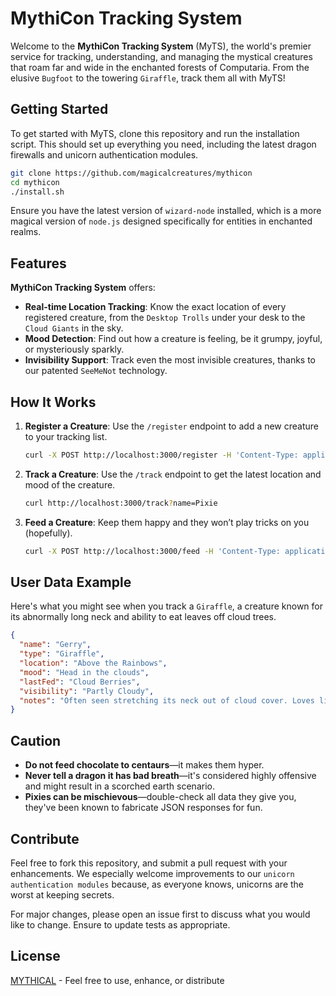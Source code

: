 # MythiCon Tracking System

Welcome to the **MythiCon Tracking System** (MyTS), the world's premier service for tracking, understanding, and managing the mystical creatures that roam far and wide in the enchanted forests of Computaria. From the elusive `Bugfoot` to the towering `Giraffle`, track them all with MyTS!

## Getting Started

To get started with MyTS, clone this repository and run the installation script. This should set up everything you need, including the latest dragon firewalls and unicorn authentication modules.

```bash
git clone https://github.com/magicalcreatures/mythicon
cd mythicon
./install.sh
```

Ensure you have the latest version of `wizard-node` installed, which is a more magical version of `node.js` designed specifically for entities in enchanted realms.

## Features

**MythiCon Tracking System** offers:

- **Real-time Location Tracking**: Know the exact location of every registered creature, from the `Desktop Trolls` under your desk to the `Cloud Giants` in the sky.
- **Mood Detection**: Find out how a creature is feeling, be it grumpy, joyful, or mysteriously sparkly.
- **Invisibility Support**: Track even the most invisible creatures, thanks to our patented `SeeMeNot` technology.

## How It Works

1. **Register a Creature**: Use the `/register` endpoint to add a new creature to your tracking list.
   ```bash
   curl -X POST http://localhost:3000/register -H 'Content-Type: application/json' -d '{ "name": "Pixie", "type": "Airborne", "character": "Sneaky"}'
   ```

2. **Track a Creature**: Use the `/track` endpoint to get the latest location and mood of the creature.
   ```bash
   curl http://localhost:3000/track?name=Pixie
   ```

3. **Feed a Creature**: Keep them happy and they won’t play tricks on you (hopefully).
   ```bash
   curl -X POST http://localhost:3000/feed -H 'Content-Type: application/json' -d '{ "name": "Pixie", "food": "Starlight Mints"}'
   ```

## User Data Example

Here's what you might see when you track a `Giraffle`, a creature known for its abnormally long neck and ability to eat leaves off cloud trees.

```json
{
  "name": "Gerry",
  "type": "Giraffle",
  "location": "Above the Rainbows",
  "mood": "Head in the clouds",
  "lastFed": "Cloud Berries",
  "visibility": "Partly Cloudy",
  "notes": "Often seen stretching its neck out of cloud cover. Loves listening to tall tales and cloud music."
}
```

## Caution

- **Do not feed chocolate to centaurs**—it makes them hyper.
- **Never tell a dragon it has bad breath**—it's considered highly offensive and might result in a scorched earth scenario.
- **Pixies can be mischievous**—double-check all data they give you, they've been known to fabricate JSON responses for fun.

## Contribute

Feel free to fork this repository, and submit a pull request with your enhancements. We especially welcome improvements to our `unicorn authentication modules` because, as everyone knows, unicorns are the worst at keeping secrets.

For major changes, please open an issue first to discuss what you would like to change. Ensure to update tests as appropriate.

## License

[MYTHICAL](https://opensource.org/licenses/MYTHICAL) - Feel free to use, enhance, or distribute

